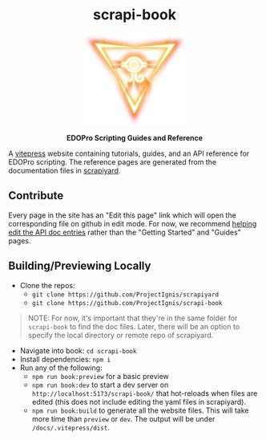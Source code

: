 <h1 align="center">scrapi-book</h1>
<p align="center">
  <img src="/docs/public/ignis_logo.png" width="200" height="184"/>
</p>
<p align="center">
  <strong>EDOPro Scripting Guides and Reference</strong>
</p>

A [vitepress](https://vitepress.dev/) website containing tutorials,
guides, and an API reference for EDOPro scripting.
The reference pages are generated from the documentation files
in [scrapiyard](https://github.com/ProjectIgnis/scrapiyard).

## Contribute

Every page in the site has an "Edit this page" link which will open the corresponding
file on github in edit mode. For now, we recommend
[helping edit the API doc entries](https://github.com/ProjectIgnis/scrapiyard/blob/master/v1-nification.md)
rather than the "Getting Started" and "Guides" pages.

## Building/Previewing Locally

- Clone the repos:
  - `git clone https://github.com/ProjectIgnis/scrapiyard`
  - `git clone https://github.com/ProjectIgnis/scrapi-book`

> NOTE: For now, it's important that they're in the same folder for `scrapi-book` to find the doc files.
> Later, there will be an option to specify the local directory or remote repo of scrapiyard.

- Navigate into book: `cd scrapi-book`
- Install dependencies: `npm i`
- Run any of the following:
  - `npm run book:preview` for a basic preview
  - `npm run book:dev` to start a dev server on `http://localhost:5173/scrapi-book/`
    that hot-reloads when files are edited (this does not include editing the yaml files in scrapiyard).
  - `npm run book:build` to generate all the website files. This will take more time than `preview` or `dev`. The output will be under `/docs/.vitepress/dist`.
